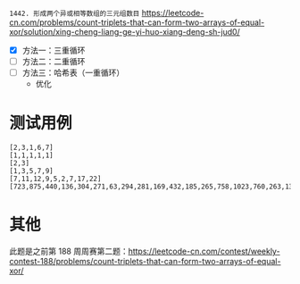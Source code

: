 
`1442. 形成两个异或相等数组的三元组数目` https://leetcode-cn.com/problems/count-triplets-that-can-form-two-arrays-of-equal-xor/solution/xing-cheng-liang-ge-yi-huo-xiang-deng-sh-jud0/
- [x] 方法一：三重循环
- [ ] 方法二：二重循环
- [ ] 方法三：哈希表（一重循环）
  * 优化

# 测试用例

```
[2,3,1,6,7]
[1,1,1,1,1]
[2,3]
[1,3,5,7,9]
[7,11,12,9,5,2,7,17,22]
[723,875,440,136,304,271,63,294,281,169,432,185,265,758,1023,760,263,13,266,458,192,774,966,855,145,115,226,233,11,710,717,281,980,386,598,564,98,604,574,717,243,309,454,676,866,944,210,301,511,700,835,696,507,794,737,999,262,36,290,981,759,52,707,734,29,273,268,853,601,293,892,66,830,145,943,959,16,989,973,609,428,289,141,985,852,974,154,522,656,894,494,520,998,934,64,967,903,708,323,927,732,878,434,972,638,550,88,805,893,514,383,686,977,165,884,691,455,39,480,698,858,400,714,230,556,566,26,851,841,240,953,938,19,385,402,931,561,502,967,104,943,948,27,248,227,677,582,541,91,703,740,871,387,788,663,210,581,335,778,514,264,538,786,369,611,349,830,246,968,152,848,471,647,488,879,900,235,726,573,200,757,236,537,420,957,793,164,120,220,276,456,772,716,112,700,40,660,498,870,559,329,411,210,783,989,732,257,988,733,743,58,8,50,266,312,461,245,849,932,758,338,62,364,474,182,680,542,201,727,782,473,567,1006,39,969,575,502,788,738,297,971,499,568]
```

# 其他

此题是之前第 188 周周赛第二题：https://leetcode-cn.com/contest/weekly-contest-188/problems/count-triplets-that-can-form-two-arrays-of-equal-xor/
